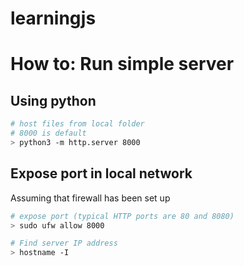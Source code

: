 # learningjs

# How to: Run simple server

##  Using python 

```bash
# host files from local folder 
# 8000 is default
> python3 -m http.server 8000
```


## Expose port in local network
Assuming that firewall has been set up
```bash
# expose port (typical HTTP ports are 80 and 8080)
> sudo ufw allow 8000

# Find server IP address
> hostname -I
```